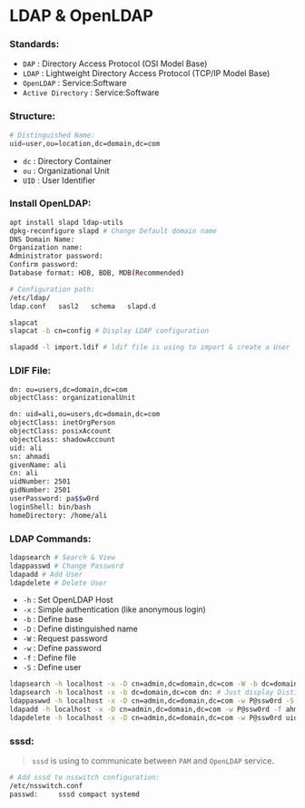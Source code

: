 # LDAP & OpenLDAP

### Standards:
* `DAP` : Directory Access Protocol (OSI Model Base)
* `LDAP` : Lightweight Directory Access Protocol (TCP/IP Model Base)
* `OpenLDAP` : Service:Software
* `Active Directory` : Service:Software

### Structure:
```sh
# Distinguished Name:
uid=user,ou=location,dc=domain,dc=com
```
* `dc` : Directory Container
* `ou` : Organizational Unit
* `UID` : User Identifier

### Install OpenLDAP:
```sh
apt install slapd ldap-utils
dpkg-reconfigure slapd # Change Default domain name
DNS Domain Name:
Organization name: 
Administrator password: 
Confirm password:
Database format: HDB, BDB, MDB(Recommended)
```
```sh
# Configuration path:
/etc/ldap/
ldap.conf   sasl2   schema   slapd.d
```
```sh
slapcat
slapcat -b cn=config # Display LDAP configuration
```
```sh
slapadd -l import.ldif # ldif file is using to import & create a User
```

### LDIF File:
```sh
dn: ou=users,dc=domain,dc=com
objectClass: organizationalUnit

dn: uid=ali,ou=users,dc=domain,dc=com
objectClass: inetOrgPerson
objectClass: posixAccount
objectClass: shadowAccount
uid: ali
sn: ahmadi
givenName: ali
cn: ali
uidNumber: 2501
gidNumber: 2501
userPassword: pa$$w0rd
loginShell: bin/bash
homeDirectory: /home/ali
```

### LDAP Commands:
```sh
ldapsearch # Search & View
ldappasswd # Change Password
ldapadd # Add User
ldapdelete # Delete User
```
* `-h` : Set OpenLDAP Host
* `-x` : Simple authentication (like anonymous login)
* `-b` : Define base
* `-D` : Define distinguished name
* `-W` : Request password
* `-w` : Define password
* `-f` : Define file
* `-S` : Define user
```sh
ldapsearch -h localhost -x -D cn=admin,dc=domain,dc=com -W -b dc=domain,dc=com 
ldapsearch -h localhost -x -b dc=domain,dc=com dn: # Just display Distinguished names
ldappaswwd -h localhost -x -D cn=admin,dc=domain,dc=com -w P@ssw0rd -S uid=ali,ou=users,dc=domain,dc=com
ldapadd -h localhost -x -D cn=admin,dc=domain,dc=com -w P@ssw0rd -f ahmad.ldif 
ldapdelete -h localhost -x -D cn=admin,dc=domain,dc=com -w P@ssw0rd uid=ali,ou=users,dc=domain,dc=com
```

### sssd:
> `sssd` is using to communicate between `PAM` and `OpenLDAP` service.

```sh
# Add sssd to nsswitch configuration:
/etc/nsswitch.conf
passwd:     sssd compact systemd
```


